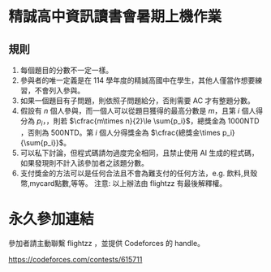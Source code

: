 # 精誠高中資訊讀書會暑期上機作業
## 規則
1. 每個題目的分數不一定一樣。 
2. 參與者的唯一定義是在 114 學年度的精誠高國中在學生，其他人僅當作想要練習，不會列入參與。
3. 如果一個題目有子問題，則依照子問題給分，否則需要 AC 才有整題分數。
4. 假設有 $n$ 個人參與，而一個人可以從題目獲得的最高分數是 $m$，且第 $i$ 個人得分為 $p_i，$，則若 $\cfrac{m\times n}{2}\le \sum{p_i}$，總獎金為 1000NTD ，否則為 500NTD。第 $i$ 個人分得獎金為 $\cfrac{總獎金\times p_i}{\sum{p_i}}$。
5. 可以私下討論，但程式碼請勿過度完全相同，且禁止使用 AI 生成的程式碼，如果發現則不計入該參加者之該題分數。
6. 支付獎金的方法可以是任何合法且不會為難支付的任何方法，e.g. 飲料,貝殼幣,mycard點數,等等。 
注意: 以上辦法由 flightzz 有最後解釋權。
# 永久參加連結
參加者請主動聯繫 flightzz ，並提供 Codeforces 的 handle。

https://codeforces.com/contests/615711